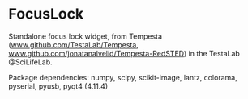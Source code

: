 # FocusLock
Standalone focus lock widget, from Tempesta (www.github.com/TestaLab/Tempesta, www.github.com/jonatanalvelid/Tempesta-RedSTED) in the TestaLab @SciLifeLab.

Package dependencies: numpy, scipy, scikit-image, lantz, colorama, pyserial, pyusb, pyqt4 (4.11.4)
